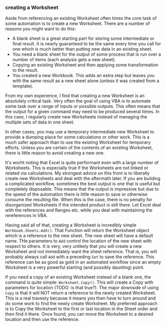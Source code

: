 ### creating a Worksheet

Aside from referencing an existing Worksheet often times the core task of some automation is to create a new Worksheet. There are a number of reasons you might want to do this:

- A blank sheet is a great starting part for storing some intermediate or final result. It is nearly guaranteed to be the same every time you call for one which is much better than putting new data in an existing sheet.
- You need a blank sheet for the output of some process that is run over a number of items (each analysis gets a new sheet).
- Copying an existing Worksheet and then applying some transformation to the result.
- You created a new Workbook. This adds an extra step but leaves you with the same result as a new sheet alone (unless it was created from a template).

From my own experience, I find that creating a new Worksheet is an absolutely critical task. Very often the goal of using VBA is to automate some task over a range of inputs or possible outputs. This often means that the output for a given command may need to be produced several times. In this case, I regularly create new Worksheets instead of managing the multiple sets of data in one sheet.

In other cases, you may use a temporary intermediate new Worksheet to provide a dumping place for some calculations or other work. This is a much safer approach than to use the existing Worksheet for temporary efforts. Unless you are certain of the contents of an existing Worksheet, there is little reason to avoid creating a new one.

It's worht noting that Excel is quite performant even with a large number of Worksheets. This is especially true if the Worksheets are not linked or related via calculations. My strongest advice on this front is to liberally create new Worksheets and deal with the aftermath later. If you are building a complicated workflow, sometimes the best output is one that is useful but completely disposable. This means that the output is impressive but due to the speed of the automation there is little reason to save or otherwise consume the resulting file. When this is the case, there is no penalty for disorganized Worksheets if the intended product is still there. Let Excel deal with the references and Ranges etc. while you deal with maintaining the rereferences in VBA.

Having said all of that, creating a Worksheet is incredibly simple `Workbook.Sheets.Add()`. That Function will return the Worksheet object which is a reference to the new sheet. The new sheet will have a default name. THe parameters to `Add` control the location of the new sheet with respect to others. It is very, very unlikely that you will create a new Worksheet and not immediately want the sheet reference. That is, you will probably always call `Add` with a preceding `Set` to save the reference. This reference can be as good as gold in an automated workflow since an empty Worksheet is a very powerful starting (and possibly daunting) point.

If you need a copy of an existing Worksheet instead of a blank one, the command is quite simple: `Worksheet.Copy()`. This will create a Copy with parameters for location (TODO: is that true?). The major downside of using `Copy` is that it will NOT return a reference to the newly created Worksheet. This is a real travesty because it means you then have to turn around and do some work to find the newly create Worksheet. My preferred approach is to Copy the Worksheet to the first or last location in the Sheet order and then find it there. Once found, you can move the Worksheet to a desired location and then use the reference.
